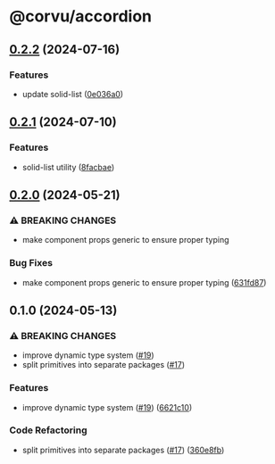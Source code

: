 # @corvu/accordion

## [0.2.2](https://github.com/corvudev/corvu/compare/@corvu/accordion@0.2.1...@corvu/accordion@0.2.2) (2024-07-16)


### Features

* update solid-list ([0e036a0](https://github.com/corvudev/corvu/commit/0e036a0412a9065a738a878d362a3820b34ee3a8))

## [0.2.1](https://github.com/corvudev/corvu/compare/@corvu/accordion@0.2.0...@corvu/accordion@0.2.1) (2024-07-10)


### Features

* solid-list utility ([8facbae](https://github.com/corvudev/corvu/commit/8facbae5b58381e0d595223568a6ed2c7504aee1))

## [0.2.0](https://github.com/corvudev/corvu/compare/@corvu/accordion@0.1.0...@corvu/accordion@0.2.0) (2024-05-21)


### ⚠ BREAKING CHANGES

* make component props generic to ensure proper typing

### Bug Fixes

* make component props generic to ensure proper typing ([631fd87](https://github.com/corvudev/corvu/commit/631fd87b7175663404a569b793bc9a474eb6a2f0))

## 0.1.0 (2024-05-13)


### ⚠ BREAKING CHANGES

* improve dynamic type system ([#19](https://github.com/corvudev/corvu/issues/19))
* split primitives into separate packages ([#17](https://github.com/corvudev/corvu/issues/17))

### Features

* improve dynamic type system ([#19](https://github.com/corvudev/corvu/issues/19)) ([6621c10](https://github.com/corvudev/corvu/commit/6621c10abb4d6c740c6f489502bd9a6e4d4a2fa2))


### Code Refactoring

* split primitives into separate packages ([#17](https://github.com/corvudev/corvu/issues/17)) ([360e8fb](https://github.com/corvudev/corvu/commit/360e8fb040c54ebd542dc244a5e10a7784e4388b))
